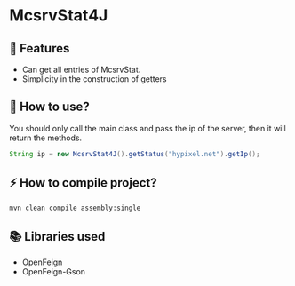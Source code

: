 # McsrvStat4J

## 📖 Features

- Can get all entries of McsrvStat.
- Simplicity in the construction of getters

## 🤔 How to use?
You should only call the main class and pass the ip of the server, then it will return the methods.
```java
String ip = new McsrvStat4J().getStatus("hypixel.net").getIp();
```

## ⚡️ How to compile project?

```sh
mvn clean compile assembly:single 
```

## 📚 Libraries used

- OpenFeign
- OpenFeign-Gson